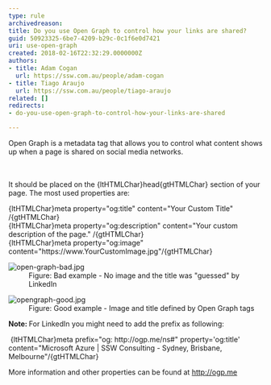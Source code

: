 ```yaml
---
type: rule
archivedreason: 
title: Do you use Open Graph to control how your links are shared?
guid: 50923325-6be7-4209-b29c-0c1f6e0d7421
uri: use-open-graph
created: 2018-02-16T22:32:29.0000000Z
authors:
- title: Adam Cogan
  url: https://ssw.com.au/people/adam-cogan
- title: Tiago Araujo
  url: https://ssw.com.au/people/tiago-araujo
related: []
redirects:
- do-you-use-open-graph-to-control-how-your-links-are-shared

---
```



Open Graph is a metadata tag that&#160;allows you to control what content shows up when a page is shared on social media networks.<br>
<br><excerpt class='endintro'></excerpt><br>
<p>It should be placed on the {ltHTMLChar}head{gtHTMLChar} section of your page. The most used properties are&#58;</p><p class="ssw15-rteElement-CodeArea">{ltHTMLChar}meta property=&quot;og&#58;title&quot; content=&quot;Your Custom Title&quot; /{gtHTMLChar}<br>{ltHTMLChar}meta property=&quot;og&#58;description&quot; content=&quot;Your custom description of the page.&quot; /{gtHTMLChar}<br>{ltHTMLChar}meta property=&quot;og&#58;image&quot; content=&quot;https&#58;//www.YourCustomImage.jpg&quot;/{gtHTMLChar}​<br></p><dl class="badImage"><dt> 
      <img src="/PublishingImages/open-graph-bad.jpg" alt="open-graph-bad.jpg" />​ </dt><dd>Figure&#58; Bad example - No image and the title was &quot;guessed&quot; by LinkedIn</dd></dl><dl class="goodImage"><dt>
      <img src="/PublishingImages/opengraph-good.jpg" alt="opengraph-good.jpg" />
   </dt><dd>Figure&#58; Good example - Image and title defined by Open Graph tags​<br></dd></dl><p> 
   <b>Note&#58;&#160;</b>For LinkedIn you might need to&#160;add the prefix as following&#58;</p><p class="ssw15-rteElement-CodeArea">&#160;{ltHTMLChar}meta<span class="ssw15-rteStyle-Highlight"> prefix=&quot;og&#58; http&#58;//ogp.me/ns#&quot;</span> property='og&#58;title' content=&quot;Microsoft Azure | SSW Consulting - Sydney, Brisbane, Melbourne&quot;/{gtHTMLChar}​<br></p><p class="ssw15-rteElement-P">More information and other properties can be found at&#160;<a href="http&#58;//ogp.me/" target="_blank">http&#58;//ogp.me​</a><br></p>


